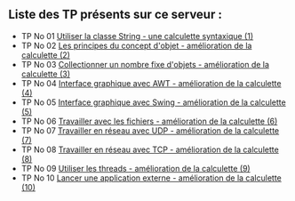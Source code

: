 ## Liste des TP présents sur ce serveur : ##
- TP No 01 [Utiliser la classe String - une calculette syntaxique (1)]()
- TP No 02 [Les principes du concept d'objet - amélioration de la calculette (2)]()
- TP No 03 [Collectionner un nombre fixe d'objets - amélioration de la calculette (3)]()
- TP No 04 [Interface graphique avec AWT - amélioration de la calculette (4)]()
- TP No 05 [Interface graphique avec Swing - amélioration de la calculette (5)]()
- TP No 06 [Travailler avec les fichiers - amélioration de la calculette (6)]()
- TP No 07 [Travailler en réseau avec UDP - amélioration de la calculette (7)]()
- TP No 08 [Travailler en réseau avec TCP - amélioration de la calculette (8)]()
- TP No 09 [Utiliser les threads - amélioration de la calculette (9)]()
- TP No 10 [Lancer une application externe - amélioration de la calculette (10)]()
